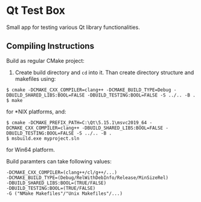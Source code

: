 # Qt Test Box
Small app for testing various Qt library functionalities.


## Compiling Instructions
Build as regular CMake project:
1. Create build directory and `cd` into it. Than create directory structure and
makefiles using:
```
$ cmake -DCMAKE_CXX_COMPILER=clang++ -DCMAKE_BUILD_TYPE=Debug -DBUILD_SHARED_LIBS:BOOL=FALSE -DBUILD_TESTING:BOOL=FALSE -S ../.. -B .
$ make
```

for \*NIX platforms, and:
```
$ cmake -DCMAKE_PREFIX_PATH=C:\Qt\5.15.1\msvc2019_64 -DCMAKE_CXX_COMPILER=clang++ -DBUILD_SHARED_LIBS:BOOL=FALSE -DBUILD_TESTING:BOOL=FALSE -S ../.. -B .
$ msbuild.exe myproject.sln
```

for Win64 platform.

Build paramters can take following values:
```
-DCMAKE_CXX_COMPILER=(clang++/cl/g++/...)
-DCMAKE_BUILD_TYPE=(Debug/RelWithDebInfo/Release/MinSizeRel)
-DBUILD_SHARED_LIBS:BOOL=(TRUE/FALSE)
-DBUILD_TESTING:BOOL=(TRUE/FALSE)
-G ("NMake Makefiles"/"Unix Makefiles"/...)
```
